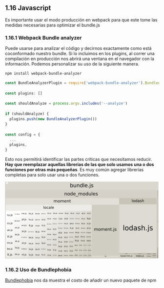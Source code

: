 ## 1.16 Javascript

Es importante usar el modo producción en webpack para que este tome las
medidas necesarias para optimizar el bundle.js

### 1.16.1 Webpack Bundle analyzer

Puede usarse para analizar el código y decirnos exactamente como está
coconformado nuestro bundle. Si lo incluimos en los plugins, al correr
una compilación en producción nos abrirá una ventana en el navegador con
la información. Podemos personalizar su uso de la siguiente manera.

``` bash
npm install webpack-bundle-analyzer
```

``` javascript
const BundleAnalyzerPlugin = require('webpack-bundle-analyzer').BundleAnalyzerPlugin

const plugins: []

const shouldAnalyze = process.argv.includes('--analyze')

if (shouldAnalyze) {
  plugins.push(new BundleAnalyzerPlugin())
}

const config = {
  ...
  plugins,
}
```

Esto nos permitirá identificar las partes críticas que necesitamos
reducir. **Hay que reemplazar aquellas librerías de las que solo usamos
una o dos funciones por otras más pequeñas**. Es muy común agregar
librerías completas para solo usar una o dos funciones.

![image](../img/bundleAnalyzerPlugin.jpg)

### 1.16.2 Uso de Bundlephobia

[Bundlephobia](https://bundlephobia.com/) nos da muestra el costo de
añadir un nuevo paquete de npm

